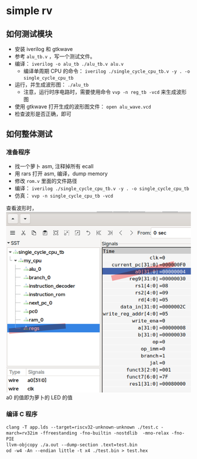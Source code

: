 # simple rv
## 如何测试模块

- 安装 iverilog 和 gtkwave
- 参考 `alu_tb.v` ，写一个测试文件。
- 编译： `iverilog -o alu_tb ./alu_tb.v alu.v`
  - 编译单周期 CPU 的命令： `iverilog ./single_cycle_cpu_tb.v -y . -o single_cycle_cpu_tb`
- 运行，并生成波形图： `./alu_tb`
  - 注意，运行时序电路时，需要使用命令 `vvp -n reg_tb -vcd` 来生成波形图
- 使用 gtkwave 打开生成的波形图文件： `open alu_wave.vcd`
- 检查波形是否正确，即可

## 如何整体测试

### 准备程序

- 找一个萝卜 asm, 注释掉所有 ecall
- 用 rars 打开 asm, 编译，dump memory
- 修改 `rom.v` 里面的文件路径
- 编译： `iverilog ./single_cycle_cpu_tb.v -y . -o single_cycle_cpu_tb`
- 仿真： `vvp -n single_cycle_cpu_tb -vcd`

查看波形时，![](2022-03-13-02-45-21.png) a0 的值即为萝卜的 LED 的值

### 编译 C 程序

```
clang -T app.lds --target=riscv32-unknown-unknown ./test.c -march=rv32im -ffreestanding -fno-builtin -nostdlib  -mno-relax -fno-PIE
llvm-objcopy ./a.out --dump-section .text=test.bin
od -w4 -An --endian little -t x4 ./test.bin > test.hex
```

